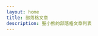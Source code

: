```yaml
---
layout: home
title: 部落格文章
description: 聖小熊的部落格文章列表
---
```


<script setup>
import { ref, computed, nextTick } from 'vue' // 導入 nextTick
// 1. 從 .vitepress/theme/posts.data.ts 導入文章資料
import { data as allPosts } from '../.vitepress/theme/posts.data.ts'

// 2. 日期格式化函數，確保與文章頁面顯示一致
function formatDateExactlyLikePostPage(dateStringInput) {
  // 處理無效輸入 (null, undefined, 空白字串)
  if (dateStringInput === null || dateStringInput === undefined) {
    return '';
  }
  const dateString = String(dateStringInput).trim(); // 轉換為字串並移除頭尾空白
  if (!dateString) {
    return ''; // 如果是空字串，則不顯示
  }

  // 判斷原始字串是否包含時間特徵 (例如冒號)
  const containsTimeChars = dateString.includes(':');

  // 解析日期字串
  const date = new Date(dateString);

  // 檢查日期是否有效
  if (isNaN(date.getTime())) {
    return ''; // 如果日期無效，返回空字串
  }

  // 決定是否有實際指定的時間
  const hasSpecifiedTime = containsTimeChars;

  // 轉換到台北時區 (Asia/Taipei)
  const twDate = new Date(date.toLocaleString('en-US', { timeZone: 'Asia/Taipei' }));

  // 再次檢查轉換後的 twDate 是否有效
  if (isNaN(twDate.getTime())) {
    return '';
  }

  const yyyy = twDate.getFullYear();
  const mm = String(twDate.getMonth() + 1).padStart(2, '0'); // 月份是從 0 開始的，所以要 +1
  const dd = String(twDate.getDate()).padStart(2, '0');

  // 根據是否有指定時間來格式化輸出
  if (hasSpecifiedTime) {
    const hh = String(twDate.getHours()).padStart(2, '0');
    const min = String(twDate.getMinutes()).padStart(2, '0');
    return `${yyyy}-${mm}-${dd} ${hh}:${min}`; // 顯示日期和時間
  } else {
    return `${yyyy}-${mm}-${dd}`; // 只顯示日期
  }
}

// 分頁邏輯設定
const postsPerPage = 10 // 每頁顯示的文章數量
const currentPage = ref(1) // 當前頁碼，預設為第一頁

// 計算總頁數
const totalPages = computed(() => {
  // 確保 allPosts 存在且是陣列，防止空值錯誤
  if (!allPosts || !Array.isArray(allPosts)) return 0;
  return Math.ceil(allPosts.length / postsPerPage);
})

// 計算當前頁要顯示的文章
const paginatedPosts = computed(() => {
  // 確保 allPosts 存在且是陣列
  if (!allPosts || !Array.isArray(allPosts)) return [];
  const start = (currentPage.value - 1) * postsPerPage // 起始索引
  const end = start + postsPerPage // 結束索引
  return allPosts.slice(start, end) // 截取陣列
})

// 跳轉到指定頁面
const goToPage = (page) => {
  if (page >= 1 && page <= totalPages.value) {
    currentPage.value = page
    // 使用 nextTick 確保 DOM 更新後再執行滾動，避免 SSR 錯誤
    nextTick(() => {
      if (typeof window !== 'undefined') { // 再次確認是否在瀏覽器環境
        window.scrollTo({ top: 0, behavior: 'smooth' }) // 平滑滾動到頁面頂部
      }
    })
  }
}

// 計算分頁按鈕的頁碼列表
const pageNumbers = computed(() => {
  const pages = []
  for (let i = 1; i <= totalPages.value; i++) {
    pages.push(i)
  }
  return pages
})
</script>

<template>
  <div class="blog-list-container">
    <h1>部落格文章</h1>

    <div v-if="paginatedPosts.length > 0" class="post-cards-wrapper">
      <div v-for="post in paginatedPosts" :key="post.url" class="post-card">
        <a :href="post.url" class="post-link">
          <div class="post-image-wrapper">
            <img :src="post.image" :alt="post.title" class="post-image" />
          </div>
          <div class="post-content">
            <h2 class="post-title">{{ post.title }}</h2>
            <p v-if="post.date" class="post-date">
              <time :datetime="post.date">{{ formatDateExactlyLikePostPage(post.date) }}</time>
            </p>
            <p v-if="post.summary" class="post-summary">{{ post.summary }}</p>
            <div v-if="post.tags && post.tags.length > 0" class="post-tags">
              <span v-for="tag in post.tags" :key="tag" class="tag">#{{ tag }}</span>
            </div>
          </div>
        </a>
      </div>
    </div>
    <div v-else class="no-posts-message">
      <p>目前沒有任何部落格文章可以顯示。</p>
      <p>請確認您的文章檔案路徑和篩選條件是否正確。</p>
    </div>

    <div v-if="totalPages > 1" class="pagination">
      <button
        :disabled="currentPage === 1"
        @click="goToPage(currentPage - 1)"
        class="pagination-button"
      >
        上一頁
      </button>
      <button
        v-for="page in pageNumbers"
        :key="page"
        @click="goToPage(page)"
        :class="['pagination-button', { active: page === currentPage }]"
      >
        {{ page }}
      </button>
      <button
        :disabled="currentPage === totalPages"
        @click="goToPage(currentPage + 1)"
        class="pagination-button"
      >
        下一頁
      </button>
    </div>
  </div>
</template>

<style scoped>
/* 部落格列表容器樣式 */
.blog-list-container {
  max-width: 960px;
  margin: 0 auto;
  padding: 20px;
}

h1 {
  text-align: center;
  margin-bottom: 40px;
  color: var(--vp-c-text-1); /* 使用 VitePress 變數定義文字顏色 */
}

/* 文章卡片網格佈局 */
.post-cards-wrapper {
  display: grid;
  gap: 30px; /* 卡片間距 */
  grid-template-columns: repeat(auto-fill, minmax(300px, 1fr)); /* 響應式網格，最小 300px，自動填滿 */
  margin-bottom: 40px;
}

/* 單篇文章卡片樣式 */
.post-card {
  background-color: var(--vp-c-bg-soft); /* 使用 VitePress 變數定義背景色 */
  border-radius: 8px;
  box-shadow: var(--vp-shadow-1); /* 使用 VitePress 變數定義陰影 */
  overflow: hidden;
  transition: transform 0.3s ease, box-shadow 0.3s ease; /* 平滑過渡效果 */
  display: flex;
  flex-direction: column; /* 內容垂直排列 */
}

.post-card:hover {
  transform: translateY(-5px); /* 滑鼠懸停時上移 */
  box-shadow: var(--vp-shadow-2); /* 滑鼠懸停時加深陰影 */
}

.post-link {
  text-decoration: none; /* 移除下劃線 */
  color: inherit; /* 繼承父元素顏色 */
  display: flex;
  flex-direction: column;
  height: 100%; /* 確保連結填滿卡片高度 */
}

/* 圖片容器與圖片樣式 */
.post-image-wrapper {
  width: 100%;
  padding-top: 56.25%; /* 16:9 比例 (高 / 寬 = 9 / 16 = 0.5625) */
  position: relative;
  overflow: hidden;
}

.post-image {
  position: absolute;
  top: 0;
  left: 0;
  width: 100%;
  height: 100%;
  object-fit: cover; /* 保持圖片比例並填滿容器 */
  transition: transform 0.3s ease; /* 平滑過渡效果 */
}

.post-card:hover .post-image {
  transform: scale(1.05); /* 滑鼠懸停時圖片放大 */
}

/* 文章內容區塊樣式 */
.post-content {
  padding: 20px;
  flex-grow: 1; /* 內容區塊彈性成長，填滿剩餘空間 */
  display: flex;
  flex-direction: column;
}

.post-title {
  font-size: 1.5em;
  margin-top: 0;
  margin-bottom: 10px;
  color: var(--vp-c-brand-1); /* 使用 VitePress 品牌色 */
  line-height: 1.3;
}

.post-date {
  font-size: 0.9em;
  color: var(--vp-c-text-2); /* 次要文字顏色 */
  margin-bottom: 15px;
}

.post-summary {
  font-size: 1em;
  color: var(--vp-c-text-1); /* 主要文字顏色 */
  line-height: 1.6;
  margin-bottom: 15px;
  flex-grow: 1; /* 摘要彈性成長 */
  overflow: hidden; /* 隱藏超出內容 */
  display: -webkit-box; /* 實現多行文字截斷 */
  -webkit-line-clamp: 3; /* 限制摘要顯示三行 */
  -webkit-box-orient: vertical;
}

/* 標籤樣式 */
.post-tags {
  margin-top: 15px;
  display: flex;
  flex-wrap: wrap; /* 標籤換行 */
  gap: 8px; /* 標籤間距 */
}

.tag {
  background-color: var(--vp-c-badge-tip-bg); /* 使用 VitePress 提示標籤背景色 */
  color: var(--vp-c-badge-tip-text); /* 使用 VitePress 提示標籤文字顏色 */
  padding: 4px 10px;
  border-radius: 4px;
  font-size: 0.85em;
  white-space: nowrap; /* 避免標籤文字換行 */
}

/* 沒有文章時的提示訊息 */
.no-posts-message {
  text-align: center;
  padding: 50px 0;
  color: var(--vp-c-text-2);
}

/* 分頁導航樣式 */
.pagination {
  display: flex;
  justify-content: center; /* 水平居中 */
  align-items: center;
  margin-top: 50px;
  gap: 10px; /* 按鈕間距 */
}

.pagination-button {
  background-color: var(--vp-c-bg-soft);
  color: var(--vp-c-text-1);
  border: 1px solid var(--vp-c-divider); /* 分隔線顏色 */
  padding: 8px 15px;
  border-radius: 6px;
  cursor: pointer;
  transition: background-color 0.2s, color 0.2s, border-color 0.2s;
}

.pagination-button:hover:not(:disabled) {
  background-color: var(--vp-c-bg-alt); /* 滑鼠懸停時背景色 */
  border-color: var(--vp-c-brand-1); /* 滑鼠懸停時邊框顏色 */
}

.pagination-button.active {
  background-color: var(--vp-c-brand-1); /* 當前頁按鈕的背景色 */
  color: var(--vp-c-white); /* 當前頁按鈕的文字顏色 */
  border-color: var(--vp-c-brand-1);
}

.pagination-button:disabled {
  opacity: 0.5; /* 禁用時半透明 */
  cursor: not-allowed; /* 禁用時滑鼠樣式 */
}
</style>
